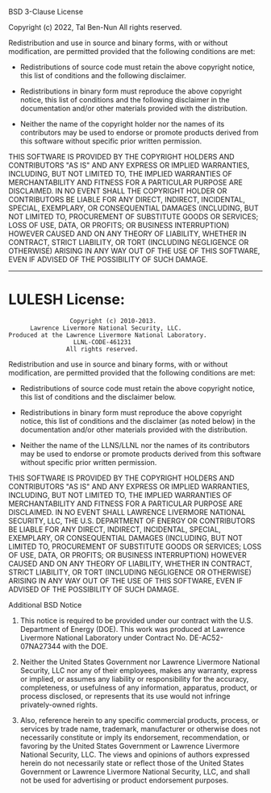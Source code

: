 BSD 3-Clause License

Copyright (c) 2022, Tal Ben-Nun
All rights reserved.

Redistribution and use in source and binary forms, with or without
modification, are permitted provided that the following conditions are met:

* Redistributions of source code must retain the above copyright notice, this
  list of conditions and the following disclaimer.

* Redistributions in binary form must reproduce the above copyright notice,
  this list of conditions and the following disclaimer in the documentation
  and/or other materials provided with the distribution.

* Neither the name of the copyright holder nor the names of its
  contributors may be used to endorse or promote products derived from
  this software without specific prior written permission.

THIS SOFTWARE IS PROVIDED BY THE COPYRIGHT HOLDERS AND CONTRIBUTORS "AS IS"
AND ANY EXPRESS OR IMPLIED WARRANTIES, INCLUDING, BUT NOT LIMITED TO, THE
IMPLIED WARRANTIES OF MERCHANTABILITY AND FITNESS FOR A PARTICULAR PURPOSE ARE
DISCLAIMED. IN NO EVENT SHALL THE COPYRIGHT HOLDER OR CONTRIBUTORS BE LIABLE
FOR ANY DIRECT, INDIRECT, INCIDENTAL, SPECIAL, EXEMPLARY, OR CONSEQUENTIAL
DAMAGES (INCLUDING, BUT NOT LIMITED TO, PROCUREMENT OF SUBSTITUTE GOODS OR
SERVICES; LOSS OF USE, DATA, OR PROFITS; OR BUSINESS INTERRUPTION) HOWEVER
CAUSED AND ON ANY THEORY OF LIABILITY, WHETHER IN CONTRACT, STRICT LIABILITY,
OR TORT (INCLUDING NEGLIGENCE OR OTHERWISE) ARISING IN ANY WAY OUT OF THE USE
OF THIS SOFTWARE, EVEN IF ADVISED OF THE POSSIBILITY OF SUCH DAMAGE.


------------------------------------------------------------------------------
# LULESH License:

```
                 Copyright (c) 2010-2013.
      Lawrence Livermore National Security, LLC.
Produced at the Lawrence Livermore National Laboratory.
                  LLNL-CODE-461231
                All rights reserved.
```

Redistribution and use in source and binary forms, with or without
modification, are permitted provided that the following conditions
are met:

   * Redistributions of source code must retain the above copyright
     notice, this list of conditions and the disclaimer below.

   * Redistributions in binary form must reproduce the above copyright
     notice, this list of conditions and the disclaimer (as noted below)
     in the documentation and/or other materials provided with the
     distribution.

   * Neither the name of the LLNS/LLNL nor the names of its contributors
     may be used to endorse or promote products derived from this software
     without specific prior written permission.

THIS SOFTWARE IS PROVIDED BY THE COPYRIGHT HOLDERS AND CONTRIBUTORS "AS IS"
AND ANY EXPRESS OR IMPLIED WARRANTIES, INCLUDING, BUT NOT LIMITED TO, THE
IMPLIED WARRANTIES OF MERCHANTABILITY AND FITNESS FOR A PARTICULAR PURPOSE
ARE DISCLAIMED. IN NO EVENT SHALL LAWRENCE LIVERMORE NATIONAL SECURITY, LLC,
THE U.S. DEPARTMENT OF ENERGY OR CONTRIBUTORS BE LIABLE FOR ANY DIRECT,
INDIRECT, INCIDENTAL, SPECIAL, EXEMPLARY, OR CONSEQUENTIAL DAMAGES (INCLUDING,
BUT NOT LIMITED TO, PROCUREMENT OF SUBSTITUTE GOODS OR SERVICES; LOSS OF USE,
DATA, OR PROFITS; OR BUSINESS INTERRUPTION) HOWEVER CAUSED AND ON ANY THEORY
OF LIABILITY, WHETHER IN CONTRACT, STRICT LIABILITY, OR TORT (INCLUDING
NEGLIGENCE OR OTHERWISE) ARISING IN ANY WAY OUT OF THE USE OF THIS SOFTWARE,
EVEN IF ADVISED OF THE POSSIBILITY OF SUCH DAMAGE.


Additional BSD Notice

1. This notice is required to be provided under our contract with the U.S.
   Department of Energy (DOE). This work was produced at Lawrence Livermore
   National Laboratory under Contract No. DE-AC52-07NA27344 with the DOE.

2. Neither the United States Government nor Lawrence Livermore National
   Security, LLC nor any of their employees, makes any warranty, express
   or implied, or assumes any liability or responsibility for the accuracy,
   completeness, or usefulness of any information, apparatus, product, or
   process disclosed, or represents that its use would not infringe
   privately-owned rights.

3. Also, reference herein to any specific commercial products, process, or
   services by trade name, trademark, manufacturer or otherwise does not
   necessarily constitute or imply its endorsement, recommendation, or
   favoring by the United States Government or Lawrence Livermore National
   Security, LLC. The views and opinions of authors expressed herein do not
   necessarily state or reflect those of the United States Government or
   Lawrence Livermore National Security, LLC, and shall not be used for
   advertising or product endorsement purposes.